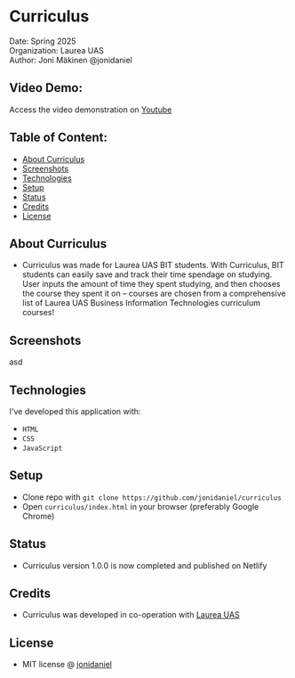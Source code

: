 # Curriculus

Date: Spring 2025\
Organization: Laurea UAS\
Author: Joni Mäkinen @jonidaniel

## Video Demo:

Access the video demonstration on [Youtube](https://youtu.be/UQANnl9McAE)

## Table of Content:

- [About Curriculus](#about-curriculus)
- [Screenshots](#screenshots)
- [Technologies](#technologies)
- [Setup](#setup)
- [Status](#status)
- [Credits](#credits)
- [License](#license)

## About Curriculus

- Curriculus was made for Laurea UAS BIT students. With Curriculus, BIT students can easily save and track their time spendage on studying. User inputs the amount of time they spent studying, and then chooses the course they spent it on – courses are chosen from a comprehensive list of Laurea UAS Business Information Technologies curriculum courses!

## Screenshots

asd

## Technologies

I've developed this application with:

- `HTML`
- `CSS`
- `JavaScript`

## Setup

- Clone repo with `git clone https://github.com/jonidaniel/curriculus`
- Open `curriculus/index.html` in your browser (preferably Google Chrome)

## Status

- Curriculus version 1.0.0 is now completed and published on Netlify

## Credits

- Curriculus was developed in co-operation with [Laurea UAS](https://www.laurea.fi)

## License

- MIT license @ [jonidaniel](https://github.com/jonidaniel/curriculus)
